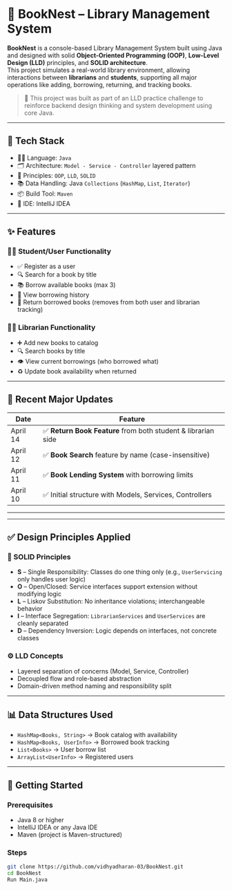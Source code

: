 # 📘 BookNest – Library Management System

**BookNest** is a console-based Library Management System built using Java and designed with solid **Object-Oriented Programming (OOP)**, **Low-Level Design (LLD)** principles, and **SOLID architecture**.  
This project simulates a real-world library environment, allowing interactions between **librarians** and **students**, supporting all major operations like adding, borrowing, returning, and tracking books.

> 🎯 This project was built as part of an LLD practice challenge to reinforce backend design thinking and system development using core Java.

---

## 🔧 Tech Stack

- 👨‍💻 Language: `Java`
- 🗂 Architecture: `Model - Service - Controller` layered pattern
- 🧠 Principles: `OOP`, `LLD`, `SOLID`
- 📚 Data Handling: Java `Collections` (`HashMap`, `List`, `Iterator`)
- 📦 Build Tool: `Maven`
- 📁 IDE: IntelliJ IDEA

---

## ✨ Features

### 👩‍🎓 Student/User Functionality
- ✅ Register as a user
- 🔍 Search for a book by title
- 📚 Borrow available books (max 3)
- 📜 View borrowing history
- 🔁 Return borrowed books (removes from both user and librarian tracking)

### 👨‍🏫 Librarian Functionality
- ➕ Add new books to catalog
- 🔍 Search books by title
- 👁 View current borrowings (who borrowed what)
- ♻️ Update book availability when returned

---

## 🔄 Recent Major Updates

| Date       | Feature                                             |
|------------|-----------------------------------------------------|
| April 14   | ✅ **Return Book Feature** from both student & librarian side |
| April 12   | ✅ **Book Search** feature by name (case-insensitive) |
| April 11   | ✅ **Book Lending System** with borrowing limits     |
| April 10   | ✅ Initial structure with Models, Services, Controllers |

---


---

## ✅ Design Principles Applied

### 🧠 SOLID Principles

- **S** – Single Responsibility: Classes do one thing only (e.g., `UserServicing` only handles user logic)
- **O** – Open/Closed: Service interfaces support extension without modifying logic
- **L** – Liskov Substitution: No inheritance violations; interchangeable behavior
- **I** – Interface Segregation: `LibrarianServices` and `UserServices` are cleanly separated
- **D** – Dependency Inversion: Logic depends on interfaces, not concrete classes

### ⚙️ LLD Concepts

- Layered separation of concerns (Model, Service, Controller)
- Decoupled flow and role-based abstraction
- Domain-driven method naming and responsibility split

---

## 📊 Data Structures Used

- `HashMap<Books, String>` → Book catalog with availability
- `HashMap<Books, UserInfo>` → Borrowed book tracking
- `List<Books>` → User borrow list
- `ArrayList<UserInfo>` → Registered users

---

## 🚀 Getting Started

### Prerequisites
- Java 8 or higher
- IntelliJ IDEA or any Java IDE
- Maven (project is Maven-structured)

### Steps
```bash
git clone https://github.com/vidhyadharan-03/BookNest.git
cd BookNest
Run Main.java

